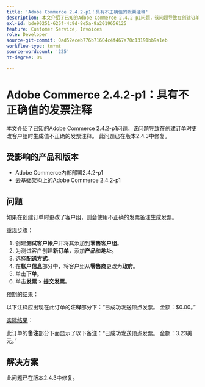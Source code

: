 ```yaml
---
title: 'Adobe Commerce 2.4.2-p1：具有不正确值的发票注释'
description: 本文介绍了已知的Adobe Commerce 2.4.2-p1问题，该问题导致在创建订单时更改客户组时生成值不正确的发票注释。 此问题已在版本2.4.3中修复。
exl-id: bde90251-625f-4c9d-8e5a-9a2019656125
feature: Customer Service, Invoices
role: Developer
source-git-commit: 0ad52eceb776b71604c4f467a70c13191bb9a1eb
workflow-type: tm+mt
source-wordcount: '225'
ht-degree: 0%

---
```


# Adobe Commerce 2.4.2-p1：具有不正确值的发票注释

本文介绍了已知的Adobe Commerce 2.4.2-p1问题，该问题导致在创建订单时更改客户组时生成值不正确的发票注释。 此问题已在版本2.4.3中修复。

## 受影响的产品和版本

* Adobe Commerce内部部署2.4.2-p1
* 云基础架构上的Adobe Commerce 2.4.2-p1

## 问题

如果在创建订单时更改了客户组，则会使用不正确的发票备注生成发票。

<u>重现步骤</u>：

1. 创建&#x200B;**测试客户帐户**&#x200B;并将其添加到&#x200B;**零售客户组**。
1. 为测试客户创建&#x200B;**新订单**，添加&#x200B;**产品**&#x200B;和&#x200B;**地址**。
1. 选择&#x200B;**配送方式**。
1. 在&#x200B;**帐户信息**&#x200B;部分中，将客户组从&#x200B;**零售商**&#x200B;更改为&#x200B;**政府**。
1. 单击&#x200B;**下单**。
1. 单击&#x200B;**发票** > **提交发票**。

<u>预期的结果</u>：

以下注释应出现在此订单的&#x200B;**注释**&#x200B;部分下：“已成功发送顶点发票。 金额：$0.00。”

<u>实际结果</u>：

此订单的&#x200B;**备注**&#x200B;部分下面显示了以下备注：“已成功发送顶点发票。 金额：3.23美元。”

## 解决方案

此问题已在版本2.4.3中修复。

